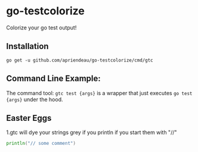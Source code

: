 # go-testcolorize

Colorize your go test output!

## Installation

```shell
go get -u github.com/apriendeau/go-testcolorize/cmd/gtc
```

## Command Line Example:

The command tool: `gtc test {args}` is a wrapper that just executes `go test {args}` under the hood.

## Easter Eggs

1.gtc will dye your strings grey if you println if you start them with "//"

```go
println("// some comment")
```

